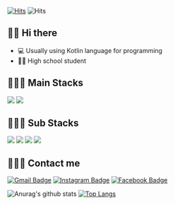 
[![Hits](https://hits.seeyoufarm.com/api/count/incr/badge.svg?url=https://github.com/minhyuuk%2Fhit-counter&count_bg=%23E3DC68&title_bg=%23555555&icon=github.svg&icon_color=%23E7E7E7&title=hits&edge_flat=false)](https://hits.seeyoufarm.com) ![Hits](https://img.shields.io/github/followers/minhyuuk?label=Follow)


## 👋🏻 Hi there

- 💻 Usually using Kotlin language for programming
- 👨🏻 High school student
 
## 👨🏻‍💻 Main Stacks

<p align = "Left">
    <img src="https://img.shields.io/badge/Android-3DDC84?style=flat-square&logo=android&logoColor=white"/>
    <img src="https://img.shields.io/badge/Kotlin-0095D5?style=flat-square&logo=kotlin&logoColor=white"/> 
</p>

## 👨🏻‍🎓 Sub Stacks

<p align = "Left">
    <img src="https://img.shields.io/badge/HTML-E34F26?style=flat-square&logo=html5&logoColor=white"/>
    <img src="https://img.shields.io/badge/CSS-1572B6?style=flat-square&logo=css3&logoColor=white"/>
    <img src="https://img.shields.io/badge/Javascript-ffb13b?style=flat-square&logo=javascript&logoColor=white"/>
    <img src="https://img.shields.io/badge/C-A8B9CC?style=flat-square&logo=C&logoColor=white"/>
</p>

## 🙋🏻‍♂ Contact me

[![Gmail Badge](https://img.shields.io/badge/-Gmail-c14438?style=flat-square&logo=Gmail&logoColor=white&link=mailto:jlssteeve1@gmail.com)](mailto:jlssteeve1@gmail.com) [![Instagram Badge](https://img.shields.io/badge/-Instagram-dd2a7b?style=flat-square&logo=instagram&logoColor=white&link=https://www.instagram.com/m.__.hyukxx/)](https://www.instagram.com/m.__.hyukxx/) [![Facebook Badge](https://img.shields.io/badge/-Facebook-0000ff?style=flat-square&logo=Facebook&logoColor=white&link=https://www.facebook.com/profile.php?id=100012158708089)](https://www.facebook.com/profile.php?id=100012158708089)

![Anurag's github stats](https://github-readme-stats.vercel.app/api?username=minhyuuk&show_icons=true&theme=radical) [![Top Langs](https://github-readme-stats.vercel.app/api/top-langs/?username=minhyuuk&layout=compact)](https://github.com/anuraghazra/github-readme-stats)




<!--
**Minhyuk Jung/minhyuuk** is a ✨ _special_ ✨ repository because its `README.md` (this file) appears on your GitHub profile.
<img src="https://img.shields.io/badge/Spring-6DB33F?style=flat-square&logo=Spring&logoColor=white"/>
<img src="https://img.shields.io/badge/Java-007396?style=flat-square&logo=Java&logoColor=white"/>
Here are some ideas to get you started:

- 🔭 I’m currently working on ...
- 🌱 I’m currently learning ...
- 👯 I’m looking to collaborate on ...
- 🤔 I’m looking for help with ...
- 💬 Ask me about ...
- 📫 How to reach me: ...
- 😄 Pronouns: ...
- ⚡ Fun fact: ...
-->


